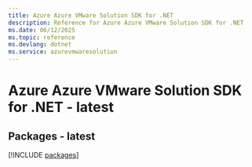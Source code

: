 ```yaml
---
title: Azure Azure VMware Solution SDK for .NET
description: Reference for Azure Azure VMware Solution SDK for .NET
ms.date: 06/12/2025
ms.topic: reference
ms.devlang: dotnet
ms.service: azurevmwaresolution
---
```

# Azure Azure VMware Solution SDK for .NET - latest
## Packages - latest
[!INCLUDE [packages](azure-vmware-solution-index.md)]